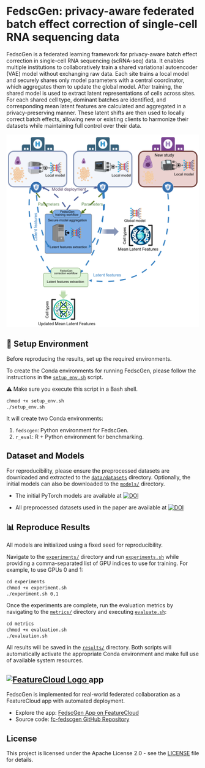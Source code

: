 # FedscGen: privacy-aware federated batch effect correction of single-cell RNA sequencing data

FedscGen is a federated learning framework for privacy-aware batch effect correction in single-cell RNA sequencing (scRNA-seq) data. It enables multiple institutions to collaboratively train a shared variational autoencoder (VAE) model without exchanging raw data. Each site trains a local model and securely shares only model parameters with a central coordinator, which aggregates them to update the global model. After training, the shared model is used to extract latent representations of cells across sites. For each shared cell type, dominant batches are identified, and corresponding mean latent features are calculated and aggregated in a privacy-preserving manner. These latent shifts are then used to locally correct batch effects, allowing new or existing clients to harmonize their datasets while maintaining full control over their data.

![scheme](images/scheme.png)
## 🔧 Setup Environment

Before reproducing the results, set up the required environments.

To create the Conda environments for running FedscGen, please follow the instructions in the [`setup_env.sh`](setup_env.sh) script.

⚠️ Make sure you execute this script in a Bash shell.
```shell
chmod +x setup_env.sh
./setup_env.sh
```
It will create two Conda environments:
1. `fedscgen`: Python environment for FedscGen.
2. `r_eval`: R + Python environment for benchmarking.


## Dataset and Models
For reproducibility, please ensure the preprocessed datasets are downloaded and extracted to the [`data/datasets`](data/datasets) directory. Optionally, the initial models can also be downloaded to the [`models/`](models) directory.

* The initial PyTorch models are available at <a href="https://doi.org/10.5281/zenodo.11505054"><img src="https://zenodo.org/badge/DOI/10.5281/zenodo.11505054.svg" alt="DOI"></a>

* All preprocessed datasets used in the paper are available at <a href="https://doi.org/10.5281/zenodo.11489844"><img src="https://zenodo.org/badge/DOI/10.5281/zenodo.11489844.svg" alt="DOI"></a>

## 📊 Reproduce Results
All models are initialized using a fixed seed for reproducibility.

Navigate to the [`experiments/`](experiments) directory and run [`experiments.sh`](experiments/experiment.sh)
while providing a comma-separated list of GPU indices to use for training. For example, to use GPUs 0 and 1:

```shell
cd experiments
chmod +x experiment.sh
./experiment.sh 0,1
```

Once the experiments are complete, run the evaluation metrics by navigating to the [`metrics/`](metrics) directory and executing [`evaluate.sh`](metrics/evaluate.sh):
```shell
cd metrics
chmod +x evaluation.sh
./evaluation.sh
```
All results will be saved in the [`results/`](results) directory. Both scripts will automatically activate the appropriate Conda environment and make full use of available system resources.

## <a href="https://featurecloud.ai/app/fedscgen" target="_blank"> <img src="https://featurecloud.ai/assets/fc_logo.svg" alt="FeatureCloud Logo" width="160"/> </a> app
FedscGen is implemented for real-world federated collaboration as a FeatureCloud app with automated deployment.

* Explore the app: [FedscGen App on FeatureCloud](https://featurecloud.ai/app/fedscgen)
* Source code: [fc-fedscgen GitHub Repository](https://github.com/Mohammad-Bakhtiari/fc-fedscgen)

## License
This project is licensed under the Apache License 2.0 - see the [LICENSE](LICENSE) file for details.
